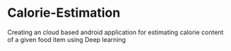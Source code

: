 # Calorie-Estimation
Creating an cloud based android application for estimating calorie content of a given food item using Deep learning
